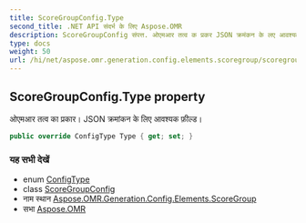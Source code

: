 ```yaml
---
title: ScoreGroupConfig.Type
second_title: .NET API संदर्भ के लिए Aspose.OMR
description: ScoreGroupConfig संपत्त. ओएमआर तत्व क प्रकर JSON क्रमंकन के लए आवश्यक फ़ल्ड
type: docs
weight: 50
url: /hi/net/aspose.omr.generation.config.elements.scoregroup/scoregroupconfig/type/
---
```

## ScoreGroupConfig.Type property

ओएमआर तत्व का प्रकार। JSON क्रमांकन के लिए आवश्यक फ़ील्ड।

```csharp
public override ConfigType Type { get; set; }
```

### यह सभी देखें

* enum [ConfigType](../../../aspose.omr.generation.config.enums/configtype/)
* class [ScoreGroupConfig](../)
* नाम स्थान [Aspose.OMR.Generation.Config.Elements.ScoreGroup](../../scoregroupconfig/)
* सभा [Aspose.OMR](../../../)



